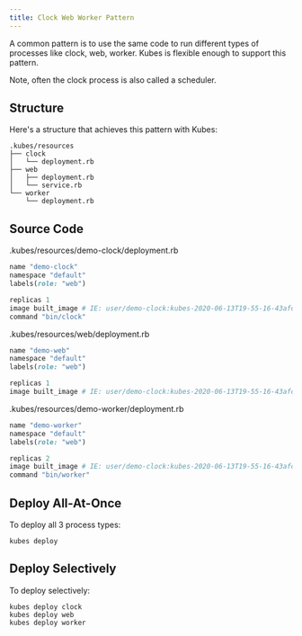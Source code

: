 ```yaml
---
title: Clock Web Worker Pattern
---
```


A common pattern is to use the same code to run different types of processes like clock, web, worker. Kubes is flexible enough to support this pattern.

Note, often the clock process is also called a scheduler.

## Structure

Here's a structure that achieves this pattern with Kubes:

    .kubes/resources
    ├── clock
    │   └── deployment.rb
    ├── web
    │   ├── deployment.rb
    │   └── service.rb
    └── worker
        └── deployment.rb

## Source Code

.kubes/resources/demo-clock/deployment.rb

```ruby
name "demo-clock"
namespace "default"
labels(role: "web")

replicas 1
image built_image # IE: user/demo-clock:kubes-2020-06-13T19-55-16-43afc6e
command "bin/clock"
```

.kubes/resources/web/deployment.rb

```ruby
name "demo-web"
namespace "default"
labels(role: "web")

replicas 1
image built_image # IE: user/demo-clock:kubes-2020-06-13T19-55-16-43afc6e
```

.kubes/resources/demo-worker/deployment.rb

```ruby
name "demo-worker"
namespace "default"
labels(role: "web")

replicas 2
image built_image # IE: user/demo-clock:kubes-2020-06-13T19-55-16-43afc6e
command "bin/worker"
```

## Deploy All-At-Once

To deploy all 3 process types:

    kubes deploy

## Deploy Selectively

To deploy selectively:

    kubes deploy clock
    kubes deploy web
    kubes deploy worker
